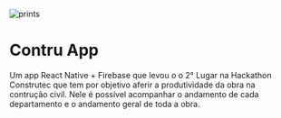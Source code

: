 ![prints](https://user-images.githubusercontent.com/44346970/75400304-a0fa5b00-58dd-11ea-8d61-14ad5eaa25d4.jpg)

<h1>Contru App</h1>

Um app React Native + Firebase que levou o o 2° Lugar na Hackathon Construtec que tem por objetivo 
aferir a produtividade da obra na contrução civil. Nele é possível acompanhar o andamento de cada 
departamento e o andamento geral de toda a  obra.
